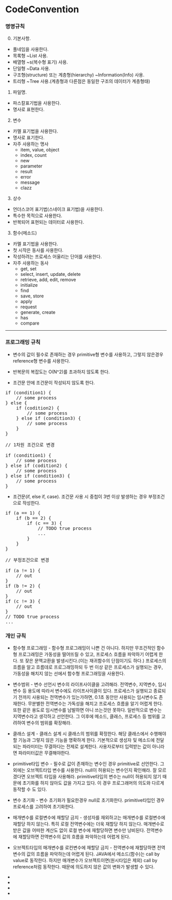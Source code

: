 # CodeConvention

### 명명규칙
0. 기본사항.
+ 풀네임을 사용한다.
+ 목록형 ~List 사용.
+ 배열형 ~s(복수형 표기) 사용.
+ 단일형 ~Data 사용.
+ 구조형(structure) 또는 계층형(hierarchy) ~Information(Info) 사용.
+ 트리형 ~Tree 사용.(계층형과 다른점은 동일한 구조의 데이터가 계층형태)

1. 파일명.
+ 파스칼표기법을 사용한다. 
+ 명사로 표현한다.

2. 변수
+ 카멜 표기법을 사용한다.
+ 명사로 표기한다.
+ 자주 사용하는 명사
  + item, value, object
  + index, count
  + new
  + parameter
  + result
  + error
  + message
  + clazz

3. 상수
+ 언더스코어 표기법(스네이크 표기법)을 사용한다.
+ 특수한 목적으로 사용한다.
+ 반복되어 표현되는 데이터로 사용한다.

3. 함수(메소드)
+ 카멜 표기법을 사용한다.
+ 첫 시작은 동사를 사용한다.
+ 작성하려는 프로세스 어울리는 단어를 사용한다.
+ 자주 사용하는 동사
  + get, set
  + select, insert, update, delete
  + retrieve, add, edit, remove
  + initialize
  + find
  + save, store
  + apply
  + request
  + generate, create
  + has
  + compare



***



### 프로그래밍 규칙

+ 변수의 값이 필수로 존재하는 경우 primitive형 변수를 사용하고, 그렇지 않은경우 reference형 변수를 사용한다.

+ 반복문의 복잡도는 O(N^2)를 초과하지 않도록 한다.

+ 조건문 안에 조건문이 작성되지 않도록 한다.

<pre>
if (condition1) {
	// some process
} else {
	if (codition2) {
		// some process
	} else if (condition3) {
		// some process
	}
}

// 1차원 조건으로 변경

if (condition1) {
	// some process
} else if (codition2) {
	// some process
} else if (condition3) {
	// some process
}
</pre>

+ 조건문(if, else if, case). 조건문 사용 시 중첩이 3번 이상 발생하는 경우 부정조건으로 작성한다.

<pre>
if (a == 1) {
	if (b == 2) {
		if (c == 3) {
			// TODO true process
			...
		}
	}
}

// 부정조건으로 변경

if (a != 1) {
	// out
}
if (b != 2) {
	// out
}
if (c != 3) {
	// out
}
// TODO true process
...
</pre>



### 개인 규칙

+ 함수형 프로그래밍 - 함수형 프로그래밍이 나쁜 건 아니다. 하지만 무조건적인 함수형 프로그래밍은 가동성을 떨어뜨릴 수 있고, 프로세스 흐름을 파악하기 어렵게 한다. 또 잦은 문맥교환을 발생시킨다.(이는 재귀함수의 단점이기도 하다.) 프로세스의 흐름을 알고 흐름데로 프로그래밍하되 두 번 이상 같은 프로세스가 실행되는 경우, 가동성을 해치지 않는 선에서 함수형 프로그래밍을 사용한다.

+ 변수범위 - 변수 선언시 변수의 라이프사이클을 고려해라. 전역변수, 지역변수, 임시변수 등 용도에 따라서 변수에도 라이프사이클이 있다. 프로세스가 실행되고 종료되기 전까지 사용되는 전역변수가 있는가하면, 0.1초 동안만 사용되는 임시변수도 존재한다. 무분별한 전역변수는 가독성을 해치고 프로세스 흐름을 알기 어렵게 한다. 또한 같은 용도로 임시변수를 남발하면 아니 쓰는것만 못하다. 일반적으로 변수는 지역변수라고 생각하고 선언한다. 그 이후에 메소드, 클래스, 프로세스 등 범위를 고려하여 변수의 범위를 확장해라.

+ 클래스 설계 - 클래스 설계 시 클래스의 범위를 확정한다. 해당 클래스에서 수행해야할 기능과 그렇지 않은 기능을 명확하게 한다. 기본적으로 생성자 및 메소드에 전달되는 파라미터는 무결하다는 전제로 설계한다. 사용자로부터 입력받는 값이 아니라면 파라미터값은 무결해야한다.

+ primitive타입 변수 - 필수로 값이 존재하는 변수인 경우 primitive로 선언한다. 그 외에는 오브젝트타입 변수를 사용한다. null이 허용되는 변수인지 확인해라. 잘 모르겠다면 오브젝트 타입을 사용해라. primitive타입의 변수는 null이 허용되지 않기 때문에 초기화를 하지 않아도 값을 가지고 있다. 이 경우 프로그래머의 의도와 다르게 동작할 수 도 있다.

+ 변수 초기화 - 변수 초기화가 필요한경우 null로 초기화한다. primitive타입인 경우 프로세스를 고려하여 초기화한다.

+ 매개변수를 로컬변수에 재할당 금지 - 생성자를 재외하고는 매개변수를 로컬변수에 재할당 하지 않는다. 특히 로컬 전역변수에는 더욱 재할당 하지 않는다. 매개변수로 받은 값을 어떠한 계산도 없이 로컬 변수에 재할당하면 변수만 낭비된다. 전역변수에 재할당하면 전역변수의 값의 흐름을 파악하는데 어렵게 된다.

+ 오브젝트타입의 매개변수를 로컨변수에 재할당 금지 - 전역변수에 재할당하면 전역변수의 값의 흐름을 파악하는데 어렵게 된다. JAVA에서 메소드(함수)는 call by value로 동작한다. 하지만 매개변수가 오브젝트이면(원시타입은 제외) call by reference처럼 동작한다. 때문에 의도하지 않은 값의 변화가 발생할 수 있다.

+ 
+ 
+ 
+ 
